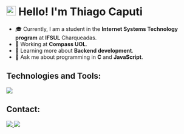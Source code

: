 #  <img src="https://cdn-icons-png.flaticon.com/512/197/197386.png" width="25"/> Hello! I'm Thiago Caputi 

- 🎓 Currently, I am a student in the **Internet Systems Technology program** at **IFSUL** Charqueadas.
- 💼 Working at **Compass UOL**.
- 🌱 Learning more about **Backend development**.
- 💬 Ask me about programming in **C** and **JavaScript**.

## Technologies and Tools:

<a href="https://github.com/CaputiDev">
    <img src="https://skillicons.dev/icons?i=c,js,php,mysql,java,html,css,git,nodejs"/>
  </a>

## Contact:
<a href= "https://www.linkedin.com/in/thiago-caputi-21304b2b6">
  <img src="https://skillicons.dev/icons?i=linkedin"/>   
  </a>
  <a href= https://mail.google.com/mail/u/0/#inbox?compose=VpCqJPtVtbkwnTHShtsVKqFRGvflqcJKPbdSVxpLdqFTVLDhCmnlLXrskjWrPSJZzhQnQwL>
  <img src="https://skillicons.dev/icons?i=gmail"/>
  </a>
